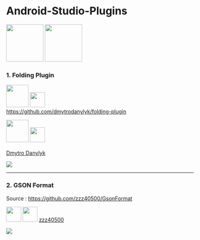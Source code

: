 # Android-Studio-Plugins

<img src="http://www.eightbitdreams.com/wp-content/uploads/2015/05/android-studio-logo.png" height=100 >
<img src="http://icons.iconarchive.com/icons/vladgohn/adobe-folders/512/plugin-folder-icon.png" height=100 width=100 >

### 1. Folding Plugin

<img src="http://creativesocialblog.com/wp-content/uploads/2013/03/Source-Logo-2.gif" height=60 />   <img src="http://www2.psd100.com/ppp/2013/09/2601/Down-arrow-logo-icon-0926003728.png" height=40 width=40/> 
<BR> https://github.com/dmytrodanylyk/folding-plugin 

<img src="http://www.littleblackdressgroup.com.au/wp-content/uploads/2012/09/CopyRight-Symbol.jpg" height=60 width=60/>   <img src="http://www2.psd100.com/ppp/2013/09/2601/Down-arrow-logo-icon-0926003728.png" height=40 width=40/>  
<BR> [Dmytro Danylyk](https://github.com/dmytrodanylyk)

<img src="https://github.com/dmytrodanylyk/folding-plugin/blob/master/screenshots/Preview.png?raw=true" />

-------------------------------------------------------------------------------------------------------------------

### 2. GSON Format

Source : https://github.com/zzz40500/GsonFormat

<img src="http://www.littleblackdressgroup.com.au/wp-content/uploads/2012/09/CopyRight-Symbol.jpg" height=40 width=40/>   <img src="http://www.wpclipart.com/signs_symbol/button/metal_buttons/arrow_button_metal_green_right.png" height=40 width=40/>  [zzz40500](https://github.com/zzz40500)

<img src="https://camo.githubusercontent.com/fbf4b89e2ec64e80d351f725d11762ebd2b7a515/687474703a2f2f75706c6f61642d696d616765732e6a69616e7368752e696f2f75706c6f61645f696d616765732f3136363836362d303766333038346262363735386566612e676966" />

